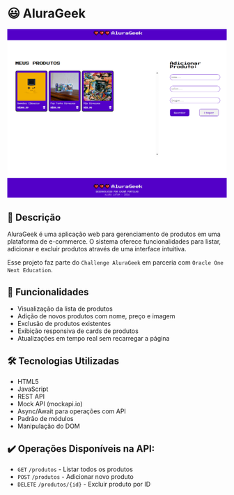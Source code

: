 # 😃 AluraGeek

![Imagem da aplicação](image.png)


## 📝 Descrição

AluraGeek é uma aplicação web para gerenciamento de produtos em uma plataforma de e-commerce. O sistema oferece funcionalidades para listar, adicionar e excluir produtos através de uma interface intuitiva.

Esse projeto faz parte do `Challenge AluraGeek` em parceria com `Oracle One Next Education`.

## 🚀 Funcionalidades

- Visualização da lista de produtos
- Adição de novos produtos com nome, preço e imagem
- Exclusão de produtos existentes
- Exibição responsiva de cards de produtos
- Atualizações em tempo real sem recarregar a página

## 🛠️ Tecnologias Utilizadas

- HTML5
- JavaScript
- REST API
- Mock API (mockapi.io)
- Async/Await para operações com API
- Padrão de módulos
- Manipulação do DOM

## ✔️ Operações Disponíveis na API:

- `GET` `/produtos` - Listar todos os produtos
- `POST` `/produtos` - Adicionar novo produto
- `DELETE` `/produtos/{id}` - Excluir produto por ID
